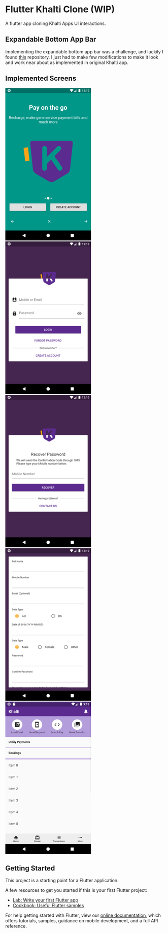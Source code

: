 # Flutter Khalti Clone (WIP)
A flutter app cloning Khalti Apps UI interactions.

## Expandable Bottom App Bar
Implementing the expandable bottom app bar was a challenge, and luckily I found [this](https://github.com/rIIh/expandable-bottom-bar) repository. I just had to make few modifications to make it look and work near about as implemented in original Khalti app.

## Implemented Screens
<img src="screenshots/onboarding.png" height="480px" > <img src="screenshots/login.png" height="480px" > <img src="screenshots/reset-password.png" height="480px" > <img src="screenshots/register.png" height="480px" >  <img src="screenshots/bottom-expandable-appbar.gif" height="480px" >  


## Getting Started

This project is a starting point for a Flutter application.

A few resources to get you started if this is your first Flutter project:

- [Lab: Write your first Flutter app](https://flutter.dev/docs/get-started/codelab)
- [Cookbook: Useful Flutter samples](https://flutter.dev/docs/cookbook)

For help getting started with Flutter, view our
[online documentation](https://flutter.dev/docs), which offers tutorials,
samples, guidance on mobile development, and a full API reference.
